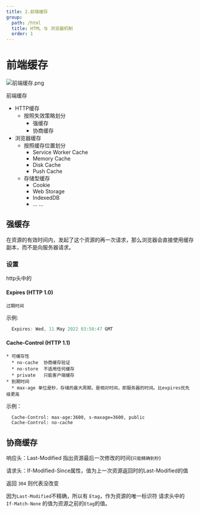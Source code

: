 ```yaml
---
title: 2.前端缓存
group:
  path: /html
  title: HTML 与 浏览器机制
  order: 1
---
```


# 前端缓存
![前端缓存.png](https://p6-juejin.byteimg.com/tos-cn-i-k3u1fbpfcp/63ce805fb7074cbe92e04d00a1ff75b9~tplv-k3u1fbpfcp-zoom-in-crop-mark:3024:0:0:0.awebp?)

前端缓存
* HTTP缓存
  * 按照失效策略划分
    * 强缓存
    * 协商缓存
* 浏览器缓存
  * 按照缓存位置划分
    * Service Worker Cache
    * Memory Cache
    * Disk Cache
    * Push Cache
  * 存储型缓存
    * Cookie
    * Web Storage
    * IndexedDB
    * ... ...

## 强缓存
在资源的有效时间内，发起了这个资源的再一次请求，那么浏览器会直接使用缓存副本，而不是向服务器请求。

### 设置
http头中的
#### Expires (HTTP 1.0)
    过期时间
  示例:
  ```js
    Expires: Wed, 11 May 2022 03:50:47 GMT
  ```
#### Cache-Control (HTTP 1.1)
    * 可缓存性
      * no-cache  协商缓存验证
      * no-store  不适用任何缓存
      * private   只能客户端缓存
    * 到期时间
      * max-age 单位是秒，存储的最大周期，是相对时间，即服务器的时间。比expires优先级更高
  示例：
```
  Cache-Control: max-age:3600, s-maxage=3600, public
  Cache-Control: no-cache
```


## 协商缓存
  响应头：Last-Modified 指出资源最后一次修改的时间(`只能精确到秒`)

  请求头：If-Modified-Since属性，值为上一次资源返回时的Last-Modified的值

  返回 `304` 则代表没改变

  因为`Last-Modified`不精确，所以有 `Etag`，作为资源的唯一标识符
  请求头中的 `If-Match-None` 的值为资源之前的`Etag`的值。



